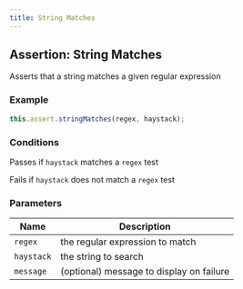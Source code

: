 ```yaml
---
title: String Matches 
---
```


## Assertion: String Matches 

Asserts that a string matches a given regular expression 

### Example 

```ts 
this.assert.stringMatches(regex, haystack);
``` 

### Conditions 

Passes if `haystack` matches a `regex` test

Fails if `haystack` does not match a `regex` test 

### Parameters 

| Name | Description | 
|---|---| 
| `regex` | the regular expression to match |
| `haystack` | the string to search |
| `message` | (optional) message to display on failure |